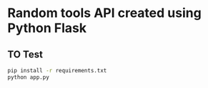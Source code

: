 # Random tools API created using Python Flask

## TO Test

```bash
pip install -r requirements.txt
python app.py
```
